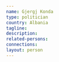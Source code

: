 ```yaml
---
name: Gjergj Konda
type: politician
country: Albania
tagline:
description:
related-persons:
connections:
layout: person
---
```

